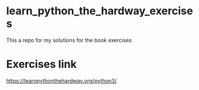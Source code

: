 # learn_python_the_hardway_exercises
This a repo for my solutions for the book exercises

# Exercises link
https://learnpythonthehardway.org/python3/
